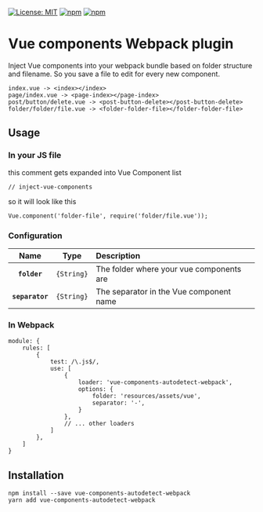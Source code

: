 [![License: MIT](https://img.shields.io/badge/license-MIT-blue.svg)](https://opensource.org/licenses/MIT)
[![npm](https://img.shields.io/npm/v/vue-components-autodetect-webpack.svg)](https://www.npmjs.com/package/vue-components-autodetect-webpack)
[![npm](https://img.shields.io/npm/dt/vue-components-autodetect-webpack.svg)](https://www.npmjs.com/package/vue-components-autodetect-webpack)


# Vue components Webpack plugin

Inject Vue components into your webpack bundle based on folder structure and filename. So you save a file to edit for every new component.

```
index.vue -> <index></index>
page/index.vue -> <page-index></page-index>
post/button/delete.vue -> <post-button-delete></post-button-delete>
folder/folder/file.vue -> <folder-folder-file></folder-folder-file>
```

## Usage

### In your JS file

this comment gets expanded into Vue Component list
```
// inject-vue-components
```

so it will look like this
```
Vue.component('folder-file', require('folder/file.vue'));
```
### Configuration

|Name|Type|Description|
|:--:|:--:|:----------|
|**`folder`**|`{String}`|The folder where your vue components are|
|**`separator`**|`{String}`|The separator in the Vue component name|

### In Webpack

```
module: {
    rules: [
        {
            test: /\.js$/,
            use: [
                {
                    loader: 'vue-components-autodetect-webpack',
                    options: {
                        folder: 'resources/assets/vue',
                        separator: '-',
                    }
                },
                // ... other loaders
            ]
        },
    ]
}
```

## Installation

```
npm install --save vue-components-autodetect-webpack
yarn add vue-components-autodetect-webpack
```

